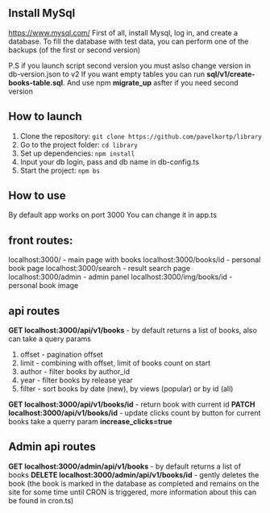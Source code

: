 ## Install MySql 
https://www.mysql.com/
First of all, install Mysql, log in, and create a database.
To fill the database with test data, you can perform one of
the backups (of the first or second version)

P.S if you launch script second version you must aslso 
change version in db-version.json to v2
If you want empty tables you can run **sql/v1/create-books-table.sql**.
And use npm **migrate_up** asfter if you need second version


## How to launch
1. Clone the repository: `git clone https://github.com/pavelkortp/library`
2. Go to the project folder: `cd library`
3. Set up dependencies: `npm install`
4. Input your db login, pass and db name in db-config.ts
5. Start the project: `npm bs`

## How to use
By default app works on port 3000
You can change it in app.ts

## **front routes**:
localhost:3000/ - main page with books
localhost:3000/books/id - personal book page
localhost:3000/search - result search page 
localhost:3000/admin - admin panel
localhost:3000/img/books/id - personal book image

## **api routes**
**GET localhost:3000/api/v1/books** - by default returns a list of books,
also can take a query params
1) offset - pagination offset
2) limit - combining with offset, limit of books count on start
3) author - filter books by author_id
4) year - filter books by release year
5) filter - sort books by date (new), by views (popular) or by id (all)

**GET localhost:3000/api/v1/books/id** - return book with current id
**PATCH localhost:3000/api/v1/books/id** - update clicks count by button for current books
take a querry param **increase_clicks=true**

## **Admin api routes**
**GET localhost:3000/admin/api/v1/books** - by default returns a list of books
**DELETE localhost:3000/admin/api/v1/books/id** - gently deletes the book (the book is 
marked in the database as completed and remains on the site for some time until CRON 
is triggered, more information about this can be found in cron.ts)
